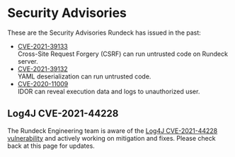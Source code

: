 # Security Advisories

These are the Security Advisories Rundeck has issued in the past:

* [CVE-2021-39133](CVE-2021-39133.md)<br>
    Cross-Site Request Forgery (CSRF) can run untrusted code on Rundeck server.
* [CVE-2021-39132](CVE-2021-39132.md)<br>
    YAML deserialization can run untrusted code.
* [CVE-2020-11009](CVE-2020-11009.md)<br>
    IDOR can reveal execution data and logs to unauthorized user.

## Log4J CVE-2021-44228

The Rundeck Engineering team is aware of the [Log4J CVE-2021-44228 vulnerability](https://cve.mitre.org/cgi-bin/cvename.cgi?name=CVE-2021-44228) and actively working on mitigation and fixes.  Please check back at this page for updates.
